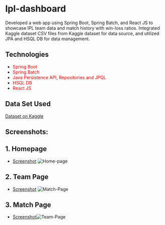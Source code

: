 # Ipl-dashboard

Developed a web app using Spring Boot, Spring Batch, and React JS to showcase IPL team data and match history with win-loss ratios. Integrated Kaggle dataset CSV files from Kaggle dataset for data source, and utilized JPA and HSQL DB for data management.

## Technologies
- <font color="red">Spring Boot</font>
- <font color="red">Spring Batch</font>
- <font color="red">Java Persistence API, Repositories and JPQL</font>
- <font color="red">HSQL DB</font>
- <font color="red">React JS</font>

## Data Set Used
[Dataset on Kaggle](https://www.kaggle.com/datasets/vora1011/ipl-2022-match-dataset)

## Screenshots:

## 1. Homepage
   - [Screenshot](insert_homepage_screenshot_link_here)
![Home-page](https://github.com/Abhishek4066/Ipl-dashboard/assets/130729958/59c83a29-b63b-45eb-8d68-b6fb292270da)

## 2. Team Page
   - [Screenshot](insert_match_page_screenshot_link_here)
![Match-Page](https://github.com/Abhishek4066/Ipl-dashboard/assets/130729958/a803e8c8-7be1-428d-bc4f-a37de79afcd7)

## 3. Match Page
   - [Screenshot](insert_team_page_screenshot_link_here)![Team-Page](https://github.com/Abhishek4066/Ipl-dashboard/assets/130729958/f40abfcc-5167-4568-89b0-97f0f9bfea94)
